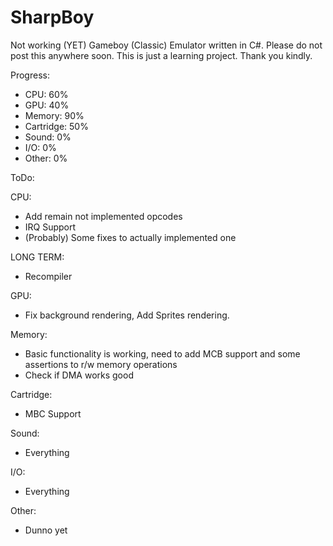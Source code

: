 # SharpBoy
Not working (YET) Gameboy (Classic) Emulator written in C#. Please do not post this anywhere soon. 
This is just a learning project. Thank you kindly.

Progress:
- CPU: 60%
- GPU: 40%
- Memory: 90%
- Cartridge: 50%
- Sound: 0%
- I/O: 0%
- Other: 0%

ToDo:

CPU:
- Add remain not implemented opcodes
- IRQ Support
- (Probably) Some fixes to actually implemented one

LONG TERM:
- Recompiler

GPU:
- Fix background rendering, Add Sprites rendering.

Memory:
- Basic functionality is working, need to add MCB support and some assertions to r/w memory operations
- Check if DMA works good

Cartridge:
- MBC Support

Sound:
- Everything

I/O:
- Everything

Other:
- Dunno yet
